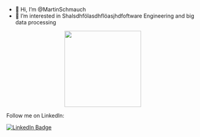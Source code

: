 - 👋 Hi, I’m @MartinSchmauch
- 👀 I’m interested in Shalsdhfölasdhflöasjhdfoftware Engineering and big data processing

<div id="header" align="center">
  <img src="https://media.giphy.com/media/10zxDv7Hv5RF9C/giphy.gif" width="200"/>
</div>

Follow me on LinkedIn:
<div id="badges">
  <a href="https://www.linkedin.com/in/martin-schmauch-a80411199/"  target="_blank">
    <img src="https://img.shields.io/badge/LinkedIn-blue?style=for-the-badge&logo=linkedin&logoColor=white" alt="LinkedIn Badge"/>
  </a>
</div>
<!---
MartinSchmauch/MartinSchmauch is a ✨ special ✨ repository because its `README.md` (this file) appears on your GitHub profile.
You can click the Preview link to take a look at your changes.
--->
